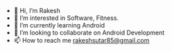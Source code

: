 - 👋 Hi, I’m Rakesh
- 👀 I’m interested in Software, Fitness.
- 🌱 I’m currently learning Android
- 💞️ I’m looking to collaborate on Android Development
- 📫 How to reach me rakeshsutar85@gmail.com

<!---
rakeshsutar85/rakeshsutar85 is a ✨ special ✨ repository because its `README.md` (this file) appears on your GitHub profile.
You can click the Preview link to take a look at your changes.
--->
